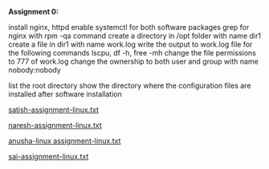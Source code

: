 **Assignment 0:**

install nginx, httpd
enable systemctl for both software packages
grep for nginx with rpm -qa command 
create a directory in /opt folder with name dir1
create a file in dir1 with name work.log
write the output to  work.log file for the following commands lscpu, df -h, free -mh 
change the file permissions to 777 of work.log
change the ownership to  both user and group with name nobody:nobody

list the root directory
show the directory where the configuration files are installed after software installation


[satish-assignment-linux.txt](/.attachments/satish-assignment-linux-a26e161d-a360-4e8b-9420-4138368aae65.txt)

[naresh-assignment-linux.txt](/.attachments/naresh-assignment-linux-e0f2d3c2-1899-4da0-96af-87cf4dcab7c8.txt)

[anusha-linux assignment-linux.txt](/.attachments/anusha-linux%20assignment-linux-2401a1c2-2bb9-4105-83fd-f79277b1b571.txt)

[sai-assignment-linux.txt](/.attachments/sai-assignment-linux-cfd2281b-58a4-4664-a7db-3687b74713a7.txt)